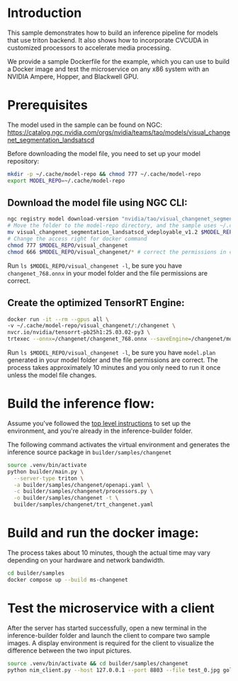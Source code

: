 # Introduction

This sample demonstrates how to build an inference pipeline for models that use triton backend. It also shows how to incorporate CVCUDA in customized processors to accelerate media processing.

We provide a sample Dockerfile for the example, which you can use to build a Docker image and test the microservice on any x86 system with an NVIDIA Ampere, Hopper, and Blackwell GPU.

# Prerequisites

The model used in the sample can be found on NGC: https://catalog.ngc.nvidia.com/orgs/nvidia/teams/tao/models/visual_changenet_segmentation_landsatscd

Before downloading the model file, you need to set up your model repository:

```bash
mkdir -p ~/.cache/model-repo && chmod 777 ~/.cache/model-repo
export MODEL_REPO=~/.cache/model-repo
```

## Download the model file using NGC CLI:

```bash
ngc registry model download-version "nvidia/tao/visual_changenet_segmentation_landsatscd:deployable_v1.2"
# Move the folder to the model-repo directory, and the sample uses ~/.cache/model-repo by default
mv visual_changenet_segmentation_landsatscd_vdeployable_v1.2 $MODEL_REPO/visual_changenet
# Change the access right for docker command
chmod 777 $MODEL_REPO/visual_changenet
chmod 666 $MODEL_REPO/visual_changenet/* # correct the permissions in case they're wrong
```

Run `ls $MODEL_REPO/visual_changenet -l`, be sure you have `changenet_768.onnx` in your model folder and the file permissions are correct.

## Create the optimized TensorRT Engine:

```bash
docker run -it --rm --gpus all \
-v ~/.cache/model-repo/visual_changenet/:/changenet \
nvcr.io/nvidia/tensorrt-pb25h1:25.03.02-py3 \
trtexec --onnx=/changenet/changenet_768.onnx --saveEngine=/changenet/model.plan --fp16
```

Run `ls $MODEL_REPO/visual_changenet -l`, be sure you have `model.plan` generated in your model folder and the file permissions are correct. The process takes approximately 10 minutes and you only need to run it once unless the model file changes. 

# Build the inference flow:

Assume you've followed the [top level instructions](../../../README.md#getting-started) to set up the environment, and you're already in the inference-builder folder.

The following command activates the virtual environment and generates the inference source package in `builder/samples/changenet`

```bash
source .venv/bin/activate
python builder/main.py \
  --server-type triton \
  -a builder/samples/changenet/openapi.yaml \
  -c builder/samples/changenet/processors.py \
  -o builder/samples/changenet -t \
  builder/samples/changenet/trt_changenet.yaml
```

# Build and run the docker image:

The process takes about 10 minutes, though the actual time may vary depending on your hardware and network bandwidth.

```bash
cd builder/samples
docker compose up --build ms-changenet
```

# Test the microservice with a client

After the server has started successfully, open a new terminal in the inference-builder folder and launch the client to compare two sample images. A display environment is required for the client to visualize the difference between the two input pictures.

```bash
source .venv/bin/activate && cd builder/samples/changenet
python nim_client.py --host 127.0.0.1 --port 8803 --file test_0.jpg golden_0.jpg
```